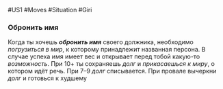 #US1 #Moves #Situation #Giri
### Обронить имя

Когда ты хочешь ***обронить имя*** своего должника, необходимо *погрузиться в мир*, к которому принадлежит названная персона. В случае успеха имя имеет вес и открывает перед тобой какую-то *возможность*. При 10+ ты сохраняешь *долг* и *прикасаешься к миру*, о котором идёт речь. При 7–9 *долг* списывается. При провале вычеркни *долг* и готовься к худшему